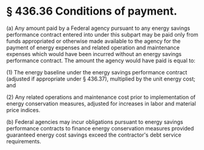 # § 436.36   Conditions of payment.

(a) Any amount paid by a Federal agency pursuant to any energy savings performance contract entered into under this subpart may be paid only from funds appropriated or otherwise made available to the agency for the payment of energy expenses and related operation and maintenance expenses which would have been incurred without an energy savings performance contract. The amount the agency would have paid is equal to:


(1) The energy baseline under the energy savings performance contract (adjusted if appropriate under § 436.37), multiplied by the unit energy cost; and


(2) Any related operations and maintenance cost prior to implementation of energy conservation measures, adjusted for increases in labor and material price indices.


(b) Federal agencies may incur obligations pursuant to energy savings performance contracts to finance energy conservation measures provided guaranteed energy cost savings exceed the contractor's debt service requirements. 




